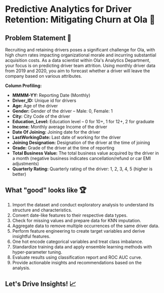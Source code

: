 # Predictive Analytics for Driver Retention: Mitigating Churn at Ola 🚗

## Problem Statement 🎯

Recruiting and retaining drivers poses a significant challenge for Ola, with high churn rates impacting organizational morale and incurring substantial acquisition costs. As a data scientist within Ola's Analytics Department, your focus is on predicting driver team attrition. Using monthly driver data from 2019 and 2020, you aim to forecast whether a driver will leave the company based on various attributes.

**Column Profiling:**
- **MMMM-YY:** Reporting Date (Monthly)
- **Driver_ID:** Unique id for drivers
- **Age:** Age of the driver
- **Gender:** Gender of the driver – Male: 0, Female: 1
- **City:** City Code of the driver
- **Education_Level:** Education level – 0 for 10+, 1 for 12+, 2 for graduate
- **Income:** Monthly average Income of the driver
- **Date Of Joining:** Joining date for the driver
- **LastWorkingDate:** Last date of working for the driver
- **Joining Designation:** Designation of the driver at the time of joining
- **Grade:** Grade of the driver at the time of reporting
- **Total Business Value:** The total business value acquired by the driver in a month (negative business indicates cancellation/refund or car EMI adjustments)
- **Quarterly Rating:** Quarterly rating of the driver: 1, 2, 3, 4, 5 (higher is better)

## What "good" looks like 🏆

1. Import the dataset and conduct exploratory analysis to understand its structure and characteristics.
2. Convert date-like features to their respective data types.
3. Check for missing values and prepare data for KNN imputation.
4. Aggregate data to remove multiple occurrences of the same driver data.
5. Perform feature engineering to create target variables and derive insightful features.
6. One hot encode categorical variables and treat class imbalance.
7. Standardize training data and apply ensemble learning methods with hyper-parameter tuning.
8. Evaluate results using classification report and ROC AUC curve.
9. Provide actionable insights and recommendations based on the analysis.

## Let's Drive Insights! 📈

